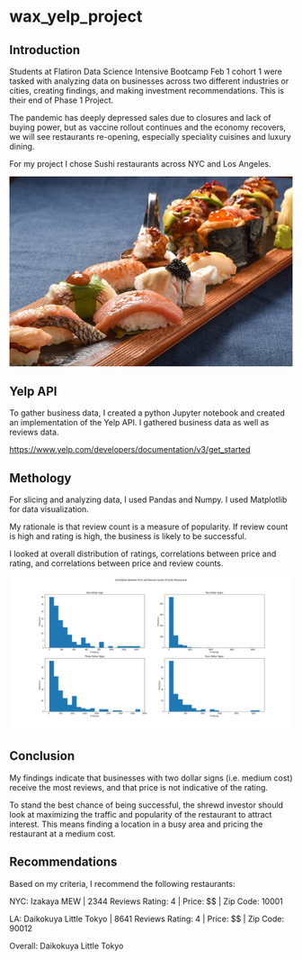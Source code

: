 # wax_yelp_project
## Introduction
Students at Flatiron Data Science Intensive Bootcamp Feb 1 cohort 1 were tasked with analyzing data on businesses across two different industries or cities, creating findings, and making investment recommendations. This is their end of Phase 1 Project.

The pandemic has deeply depressed sales due to closures and lack of buying power, but as vaccine rollout continues and the economy recovers, we will see restaurants re-opening, especially speciality cuisines and luxury dining.

For my project I chose Sushi restaurants across NYC and Los Angeles.

![sushi](sushi.jpeg)

## Yelp API
To gather business data, I created a python Jupyter notebook and created an implementation of the Yelp API. I gathered business data as well as reviews data.

https://www.yelp.com/developers/documentation/v3/get_started

## Methology
For slicing and analyzing data, I used Pandas and Numpy. I used Matplotlib for data visualization.

My rationale is that review count is a measure of popularity. If review count is high and rating is high, the business is likely to be successful.

I looked at overall distribution of ratings, correlations between price and rating, and correlations between price and review counts.

![graph](visualizations/price_rev.png)

## Conclusion
My findings indicate that businesses with two dollar signs (i.e. medium cost) receive the most reviews, and that price is not indicative of the rating.

To stand the best chance of being successful, the shrewd investor should look at maximizing the traffic and popularity of the restaurant to attract interest. This means finding a location in a busy area and pricing the restaurant at a medium cost.

## Recommendations
Based on my criteria, I recommend the following restaurants:

NYC:
  Izakaya MEW  |  2344 Reviews
  Rating: 4  |  Price: $$  |  Zip Code: 10001

LA:
  Daikokuya Little Tokyo  |  8641 Reviews
  Rating: 4  |  Price: $$  |  Zip Code: 90012

Overall:
  Daikokuya Little Tokyo